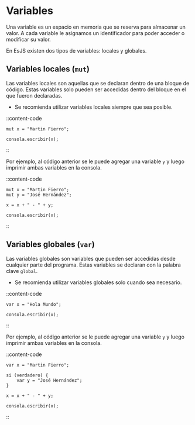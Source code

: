 # Variables

Una variable es un espacio en memoria que se reserva para almacenar un valor. A cada variable le asignamos un identificador para poder acceder o modificar su valor.

En EsJS existen dos tipos de variables: locales y globales.

## Variables locales (`mut`)

Las variables locales son aquellas que se declaran dentro de una bloque de código. Estas variables solo pueden ser accedidas dentro del bloque en el que fueron declaradas.

- Se recomienda utilizar variables locales siempre que sea posible.

::content-code
```esjs
mut x = "Martin Fierro";

consola.escribir(x);
```
::

Por ejemplo, al código anterior se le puede agregar una variable `y` y luego imprimir ambas variables en la consola.

::content-code
```esjs
mut x = "Martin Fierro";
mut y = "José Hernández";

x = x + " - " + y;

consola.escribir(x);
```
::

## Variables globales (`var`)

Las variables globales son variables que pueden ser accedidas desde cualquier parte del programa. Estas variables se declaran con la palabra clave `global`.

- Se recomienda utilizar variables globales solo cuando sea necesario.

::content-code
```esjs
var x = "Hola Mundo";

consola.escribir(x);
```
::

Por ejemplo, al código anterior se le puede agregar una variable `y` y luego imprimir ambas variables en la consola.

::content-code
```esjs
var x = "Martin Fierro";

si (verdadero) {
    var y = "José Hernández";
}

x = x + " - " + y;

consola.escribir(x);
```
::

